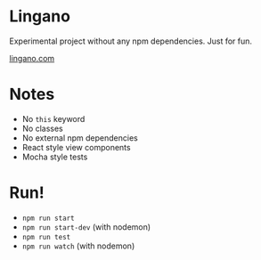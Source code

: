# Lingano

Experimental project without any npm dependencies. Just for fun.

[lingano.com](http://www.lingano.com)


# Notes

* No `this` keyword
* No classes
* No external npm dependencies
* React style view components
* Mocha style tests


# Run!

* `npm run start`
* `npm run start-dev` (with nodemon)
* `npm run test`
* `npm run watch` (with nodemon)
